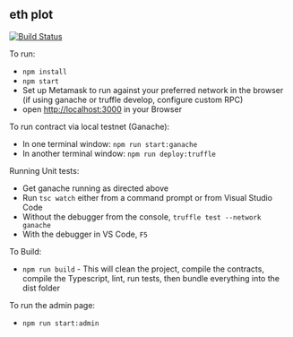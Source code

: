 ## eth plot

[![Build Status](https://travis-ci.com/space-dust-blockchain/eth-grid.svg?token=w3NzMnRtreD5ymzPaywx&branch=master)](https://travis-ci.com/space-dust-blockchain/eth-grid)

To run:

- `npm install`
- `npm start`
- Set up Metamask to run against your preferred network in the browser (if using ganache or truffle develop, configure custom RPC)
- open [http://localhost:3000](http://localhost:3000) in your Browser

To run contract via local testnet (Ganache):

- In one terminal window: `npm run start:ganache`
- In another terminal window: `npm run deploy:truffle`

Running Unit tests:

- Get ganache running as directed above
- Run `tsc watch` either from a command prompt or from Visual Studio Code
- Without the debugger from the console, `truffle test --network ganache`
- With the debugger in VS Code, `F5`

To Build:

- `npm run build` - This will clean the project, compile the contracts, compile the Typescript, lint, run tests, then bundle everything into the dist folder

To run the admin page:

- `npm run start:admin`